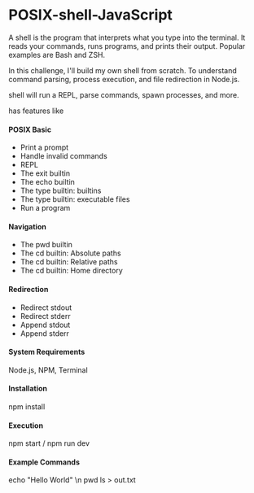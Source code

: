 # POSIX-shell-JavaScript

A shell is the program that interprets what you type into the terminal. It reads your commands, runs programs, and prints their output. Popular examples are Bash and ZSH.

In this challenge, I'll build my own shell from scratch.
To understand command parsing, process execution, and file redirection in Node.js.
 
shell will run a REPL, parse commands, spawn processes, and more.

has features like
#### POSIX Basic
- Print a prompt
- Handle invalid commands
- REPL
- The exit builtin
- The echo builtin
- The type builtin: builtins
- The type builtin: executable files
- Run a program
#### Navigation
- The pwd builtin
- The cd builtin: Absolute paths
- The cd builtin: Relative paths
- The cd builtin: Home directory
#### Redirection
- Redirect stdout
- Redirect stderr
- Append stdout
- Append stderr

#### System Requirements	
Node.js, NPM, Terminal

#### Installation
npm install

#### Execution 
npm start / npm run dev


#### Example Commands
echo "Hello World" \n
pwd
ls > out.txt


